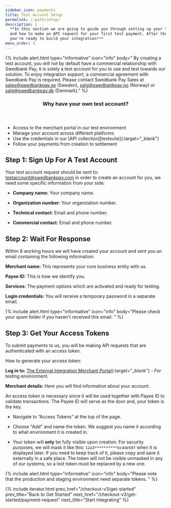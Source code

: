 ```yaml
---
sidebar_icon: payments
title: Test Account Setup
permalink: /:path/setup/
description: |
  **In this section we are going to guide you through setting up your test account
  and how to make an API request for your first test payment. After these steps,
  you're ready to build your integration!**
menu_order: 3
---
```


{% include alert.html type="informative" icon="info" body="
By creating a test account, you will not by default have a commercial
relationship with Swedbank Pay, it is solely a test account for you to use and
test towards our solution. To enjoy integration support, a commercial agreement
with Swedbank Pay is required. Please contact Swedbank Pay Sales at
sales@swedbankpay.se (Sweden), salg@swedbankpay.no (Norway) or
salg@swedbankpay.dk (Denmark)." %}

<section class="panel panel-brand">
 <header>
 <h3 class="panel-title">Why have your own test account?</h3>
 <p class="panel-sub-title"></p>
 </header>
 <div class="panel-body pb-0">
 <ul>
 <li>Access to the merchant portal in our test environment</li>
 <li>Manage your account across different platforms</li>
 <li>Use the credentials in our [API collection][testsuite]{:target="_blank"}</li>
 <li>Follow your payments from creation to settlement</li>
 </ul>
 </div>
</section>

## Step 1: Sign Up For A Test Account

Your test account request should be sent to:
[testaccount@swedbankpay.com](mailto:testaccount@swedbankpay.com) in order to
create an account for you, we need some specific information from your side:

*   **Company name:** Your company name.

*   **Organization number**: Your organization number.

*   **Technical contact**: Email and phone number.

*   **Commercial contact**: Email and phone number.

## Step 2: Wait For Response

Within 8 working hours we will have created your account and sent you an email
containing the following information:

**Merchant name:** This represents your core business entity with us.

**Payee ID:** This is how we identify you.

**Services:** The payment options which are activated and ready for testing.

**Login credentials:** You will receive a temporary password in a separate
email.

{% include alert.html type="informative" icon="info" body="Please
check your spam folder if you haven't received this email. " %}

## Step 3: Get Your Access Tokens

To submit payments to us, you will be making API requests that are authenticated
with an access token.

How to generate your access token:

**Log in to:** [The External Integration Merchant Portal](https://merchantportal.externalintegration.swedbankpay.com){:target="_blank"} - For
testing environment.

**Merchant details:** Here you will find information about your
account.

An access token is necessary since it will be used together with Payee ID to
validate transactions. The Payee ID will serve as the door and, your token is
the key.

*   Navigate to “Access Tokens” at the top of the page.

*   Choose "Add" and name the token. We suggest you name it according to what
    environment it is created in.

*   Your token will **only** be fully visible upon creation. For security
    purposes, we will mask it like this: `12a3**********bc4de56f` when it is
    displayed later. If you need to keep track of it, please copy and save it
    externally in a safe place. The token will not be visible unmasked in any of
    our systems, so a lost token must be replaced by a new one.

{% include alert.html type="informative" icon="info" body="Please note that the
production and staging environment need separate tokens. " %}

{% include iterator.html prev_href="/checkout-v3/get-started"
                         prev_title="Back to Get Started"
                         next_href="/checkout-v3/get-started/payment-request"
                         next_title="Start Integrating" %}

[testsuite]: https://www.postman.com/swedbankpay/swedbank-pay-online/collection/000bv9t/testsuite
